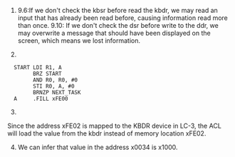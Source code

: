 1. 9.6:If we don't check the kbsr before read the kbdr, we may read an input that has already been read before, causing information read more than once.
  9.10: If we don't check the dsr before write to the ddr, we may overwrite a message that should have been displayed on the screen, which means we lost information.
  
2. 

  ```assembly
    START LDI R1, A
          BRZ START
          AND R0, R0, #0
          STI R0, A, #0
          BRNZP NEXT_TASK
    A     .FILL xFE00
  ```
  
3. 
  Since the address xFE02 is mapped to the KBDR device in LC-3, the ACL will load the value from the kbdr instead of memory location xFE02.

4. We can infer that value in the address x0034 is x1000.

